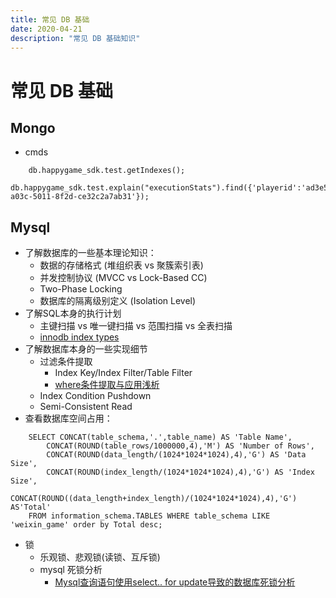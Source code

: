 ```yaml
---
title: 常见 DB 基础
date: 2020-04-21
description: "常见 DB 基础知识"
---
```


# 常见 DB 基础

## Mongo
- cmds
```
    db.happygame_sdk.test.getIndexes();
    db.happygame_sdk.test.explain("executionStats").find({'playerid':'ad3e5eb8-a03c-5011-8f2d-ce32c2a7ab31'});
```

## Mysql
- 了解数据库的一些基本理论知识：
    + 数据的存储格式 (堆组织表 vs 聚簇索引表)
    + 并发控制协议 (MVCC vs Lock-Based CC)
    + Two-Phase Locking
    + 数据库的隔离级别定义 (Isolation Level)
- 了解SQL本身的执行计划
    + 主键扫描 vs 唯一键扫描 vs 范围扫描 vs 全表扫描
    + [innodb index types](https://dev.mysql.com/doc/refman/8.0/en/innodb-index-types.html)
- 了解数据库本身的一些实现细节
    + 过滤条件提取
        - Index Key/Index Filter/Table Filter
        - [where条件提取与应用浅析](http://hedengcheng.com/?p=577)
    + Index Condition Pushdown
    + Semi-Consistent Read
- 查看数据库空间占用：
```
    SELECT CONCAT(table_schema,'.',table_name) AS 'Table Name', 
        CONCAT(ROUND(table_rows/1000000,4),'M') AS 'Number of Rows', 
        CONCAT(ROUND(data_length/(1024*1024*1024),4),'G') AS 'Data Size', 
        CONCAT(ROUND(index_length/(1024*1024*1024),4),'G') AS 'Index Size',
        CONCAT(ROUND((data_length+index_length)/(1024*1024*1024),4),'G') AS'Total'
    FROM information_schema.TABLES WHERE table_schema LIKE 'weixin_game' order by Total desc;
```
- 锁
    + 乐观锁、悲观锁(读锁、互斥锁)
    + mysql 死锁分析
        - [Mysql查询语句使用select.. for update导致的数据库死锁分析](https://www.cnblogs.com/Lawson/p/5008741.html)
    